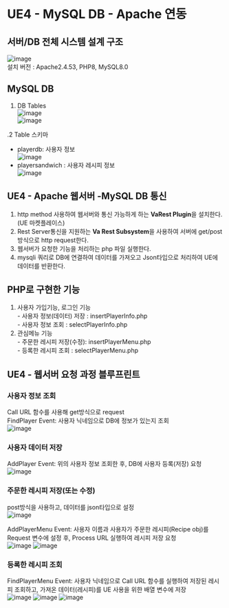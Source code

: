# UE4 - MySQL DB - Apache 연동

## 서버/DB 전체 시스템 설계 구조
![image](https://user-images.githubusercontent.com/60374155/220970378-30bf1878-fa81-4b49-be1d-55162a6464dc.png) <br>
설치 버전 : Apache2.4.53, PHP8, MySQL8.0 <br>

## MySQL DB
1. DB Tables <br>
![image](https://user-images.githubusercontent.com/60374155/221397737-42b691b4-c283-4349-ab83-c9588e2c7de0.png) <br>
![image](https://user-images.githubusercontent.com/60374155/220973950-8c136f40-c037-4d47-acb3-c9e6b3d6e947.png) 

.2 Table 스키마 <br>
- playerdb: 사용자 정보 <br>
![image](https://user-images.githubusercontent.com/60374155/221397876-50a67de7-fab9-4230-9f9d-c8a93b340373.png)
- playersandwich : 사용자 레시피 정보 <br>
![image](https://user-images.githubusercontent.com/60374155/221397914-20364e9b-4e04-4f93-857a-f809bfd970b1.png)

## UE4 - Apache 웹서버 -MySQL DB 통신
1. http method 사용하여 웹서버와 통신 가능하게 하는 <strong>VaRest Plugin</strong>을 설치한다.(UE 마켓플레이스) <br>
2. Rest Server통신을 지원하는 <strong>Va Rest Subsystem</strong>을 사용하여 서버에 get/post 방식으로 http request한다. <br>
3. 웹서버가 요청한 기능을 처리하는 php 파일 실행한다.
4. mysqli 쿼리로 DB에 연결하여 데이터를 가져오고 Json타입으로 처리하여 UE에 데이터를 반환한다. <br>

## PHP로 구현한 기능
1. 사용자 가입기능, 로그인 기능 <br> - 사용자 정보(데이터) 저장 : insertPlayerInfo.php <br> - 사용자 정보 조회 : selectPlayerInfo.php
2. 관심메뉴 기능 <br> - 주문한 레시피 저장(수정): insertPlayerMenu.php <br> - 등록한 레시피 조회 : selectPlayerMenu.php

## UE4 - 웹서버 요청 과정 블루프린트
### 사용자 정보 조회 ###
Call URL 함수를 사용해 get방식으로 request <br>
FindPlayer Event: 사용자 닉네임으로 DB에 정보가 있는지 조회 <br>
![image](https://user-images.githubusercontent.com/60374155/221089404-4b1e6d9f-83a7-4900-80b2-42d2feec3be2.png)

### 사용자 데이터 저장 ###
AddPlayer Event: 위의 사용자 정보 조회한 후, DB에 사용자 등록(저장) 요청<br>
![image](https://user-images.githubusercontent.com/60374155/221091762-28da751d-db4a-4737-978f-ba2fd18d8198.png)

### 주문한 레시피 저장(또는 수정) ###
post방식을 사용하고, 데이터를 json타입으로 설정 <br>
![image](https://user-images.githubusercontent.com/60374155/221343268-95bdf9d4-30cc-43c7-a59b-d6dea98f9525.png)

AddPlayerMenu Event: 사용자 이름과 사용자가 주문한 레시피(Recipe obj)를 Request 변수에 설정 후, Process URL 실행하여 레시피 저장 요청<br>
![image](https://user-images.githubusercontent.com/60374155/221332319-acc50500-0709-45b8-9e36-09c436f1501e.png)
![image](https://user-images.githubusercontent.com/60374155/221332326-99e2761f-9e84-4ff7-b15d-9507b2511cda.png)

### 등록한 레시피 조회 ###
FindPlayerMenu Event: 사용자 닉네임으로 Call URL 함수를 실행하여 저장된 레시피 조회하고, 가져온 데이터(레시피)를 UE 사용을 위한 배열 변수에 저장 <br>
![image](https://user-images.githubusercontent.com/60374155/221332742-cba76a5c-9533-4b43-b2a4-bceca7f3f21a.png)
![image](https://user-images.githubusercontent.com/60374155/221332771-78e23aac-d92e-43f3-99bf-9742dc87ae3e.png)
![image](https://user-images.githubusercontent.com/60374155/221335466-06d88037-21d2-485d-a05c-b30d6ce99639.png)

